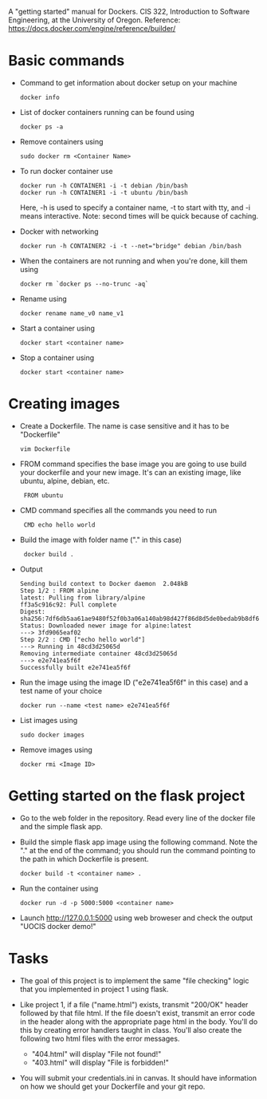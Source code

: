A "getting started" manual for Dockers. CIS 322, Introduction to Software Engineering, at the University of Oregon. Reference: https://docs.docker.com/engine/reference/builder/

# Basic commands

* Command to get information about docker setup on your machine

  ~~~~
  docker info
  ~~~~

* List of docker containers running can be found using

  ~~~~
  docker ps -a
  ~~~~

* Remove containers using

  ~~~~
  sudo docker rm <Container Name>
  ~~~~

* To run docker container use

  ~~~~
  docker run -h CONTAINER1 -i -t debian /bin/bash
  docker run -h CONTAINER1 -i -t ubuntu /bin/bash
  ~~~~

  Here, -h is used to specify a container name, -t to start with tty, and -i means interactive. Note: second times will be quick because of caching.

* Docker with networking

  ~~~~
  docker run -h CONTAINER2 -i -t --net="bridge" debian /bin/bash
  ~~~~

* When the containers are not running and when you're done, kill them using

  ~~~~
  docker rm `docker ps --no-trunc -aq`
  ~~~~

* Rename using

  ~~~~
  docker rename name_v0 name_v1
  ~~~~

* Start a container using

  ~~~~
  docker start <container name>
  ~~~~

* Stop a container using

  ~~~~
  docker start <container name>
  ~~~~

# Creating images

* Create a Dockerfile. The name is case sensitive and it has to be "Dockerfile"

  ~~~~
  vim Dockerfile
  ~~~~

* FROM command specifies the base image you are going to use build your dockerfile and your new image. It's can an existing image, like ubuntu, alpine, debian, etc.

  ~~~~
   FROM ubuntu
  ~~~~

* CMD command specifies all the commands you need to run

  ~~~~
   CMD echo hello world
  ~~~~

* Build the image with folder name ("." in this case)

  ~~~~
   docker build .
  ~~~~

* Output

  ~~~~
  Sending build context to Docker daemon  2.048kB
  Step 1/2 : FROM alpine
  latest: Pulling from library/alpine
  ff3a5c916c92: Pull complete
  Digest: sha256:7df6db5aa61ae9480f52f0b3a06a140ab98d427f86d8d5de0bedab9b8df6b1c0
  Status: Downloaded newer image for alpine:latest
  ---> 3fd9065eaf02
  Step 2/2 : CMD ["echo hello world"]
  ---> Running in 48cd3d25065d
  Removing intermediate container 48cd3d25065d
  ---> e2e741ea5f6f
  Successfully built e2e741ea5f6f
  ~~~~

* Run the image using the image ID ("e2e741ea5f6f" in this case) and a test
name of your choice

  ~~~~
  docker run --name <test name> e2e741ea5f6f
  ~~~~

* List images using

  ~~~~
  sudo docker images
  ~~~~

* Remove images using

  ~~~~
  docker rmi <Image ID>
  ~~~~

# Getting started on the flask project

* Go to the web folder in the repository. Read every line of the docker file and the simple flask app.

* Build the simple flask app image using the following command. Note the "." at the end of the command; you should run the command pointing to the path in which Dockerfile is present. 

  ~~~
  docker build -t <container name> .
  ~~~
  
* Run the container using
  
  ~~~
  docker run -d -p 5000:5000 <container name>
  ~~~

* Launch http://127.0.0.1:5000 using web broweser and check the output "UOCIS docker demo!"

# Tasks

* The goal of this project is to implement the same "file checking" logic that you implemented in project 1 using flask. 

* Like project 1, if a file ("name.html") exists, transmit "200/OK" header followed by that file html. If the file doesn't exist, transmit an error code in the header along with the appropriate page html in the body. You'll do this by creating error handlers taught in class. You'll also create the following two html files with the error messages. 

  * "404.html" will display "File not found!"
  * "403.html" will display "File is forbidden!"

* You will submit your credentials.ini in canvas. It should have information on how we should get your Dockerfile and your git repo. 

